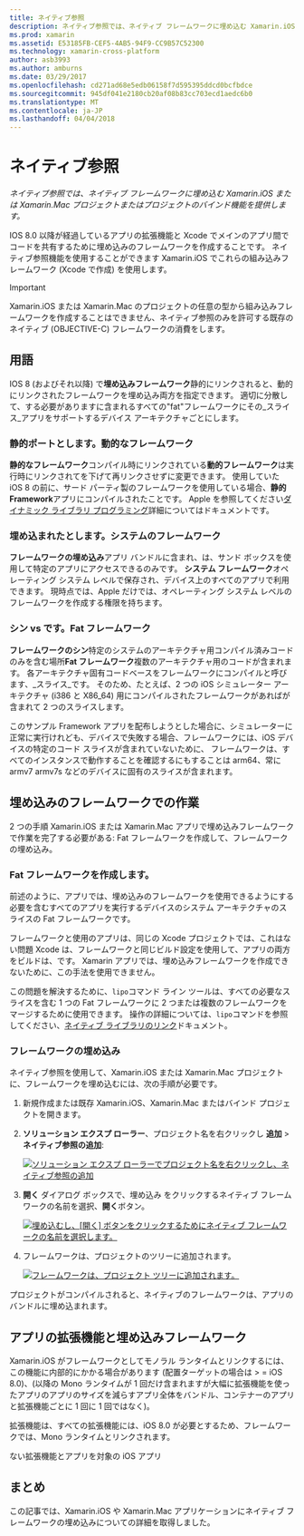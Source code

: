 ```yaml
---
title: ネイティブ参照
description: ネイティブ参照では、ネイティブ フレームワークに埋め込む Xamarin.iOS または Xamarin.Mac プロジェクトまたはプロジェクトのバインド機能を提供します。
ms.prod: xamarin
ms.assetid: E53185FB-CEF5-4AB5-94F9-CC9B57C52300
ms.technology: xamarin-cross-platform
author: asb3993
ms.author: amburns
ms.date: 03/29/2017
ms.openlocfilehash: cd271ad68e5edb06158f7d595395ddcd0bcfbdce
ms.sourcegitcommit: 945df041e2180cb20af08b83cc703ecd1aedc6b0
ms.translationtype: MT
ms.contentlocale: ja-JP
ms.lasthandoff: 04/04/2018
---
```

# <a name="native-references"></a>ネイティブ参照

_ネイティブ参照では、ネイティブ フレームワークに埋め込む Xamarin.iOS または Xamarin.Mac プロジェクトまたはプロジェクトのバインド機能を提供します。_


IOS 8.0 以降が経過しているアプリの拡張機能と Xcode でメインのアプリ間でコードを共有するために埋め込みのフレームワークを作成することです。 ネイティブ参照機能を使用することができます Xamarin.iOS でこれらの組み込みフレームワーク (Xcode で作成) を使用します。
 
> [!IMPORTANT]
> Xamarin.iOS または Xamarin.Mac のプロジェクトの任意の型から組み込みフレームワークを作成することはできません、ネイティブ参照のみを許可する既存のネイティブ (OBJECTIVE-C) フレームワークの消費をします。




<a name="Terminology" />

## <a name="terminology"></a>用語

IOS 8 (およびそれ以降) で**埋め込みフレームワーク**静的にリンクされると、動的にリンクされたフレームワークを埋め込み両方を指定できます。 適切に分散して、する必要がありますに含まれるすべての"fat"フレームワークにその_スライス_アプリをサポートするデバイス アーキテクチャごとにします。

<a name="Static-vs-Dynamic-Frameworks" />

### <a name="static-vs-dynamic-frameworks"></a>静的ポートとします。動的なフレームワーク

**静的なフレームワーク**コンパイル時にリンクされている**動的フレームワーク**は実行時にリンクされてを下げて再リンクさせずに変更できます。 使用していた iOS 8 の前に、サード パーティ製のフレームワークを使用している場合、**静的 Framework**アプリにコンパイルされたことです。 Apple を参照してください[ダイナミック ライブラリ プログラミング](https://developer.apple.com/library/mac/documentation/DeveloperTools/Conceptual/DynamicLibraries/100-Articles/OverviewOfDynamicLibraries.html#//apple_ref/doc/uid/TP40001873-SW1)詳細についてはドキュメントです。

<a name="Embedded-vs-System-Frameworks" />

### <a name="embedded-vs-system-frameworks"></a>埋め込まれたとします。システムのフレームワーク

**フレームワークの埋め込み**アプリ バンドルに含まれ、は、サンド ボックスを使用して特定のアプリにアクセスできるのみです。 **システム フレームワーク**オペレーティング システム レベルで保存され、デバイス上のすべてのアプリで利用できます。 現時点では、Apple だけでは、オペレーティング システム レベルのフレームワークを作成する権限を持ちます。

<a name="Thin-vs-Fat-Frameworks" />

### <a name="thin-vs-fat-frameworks"></a>シン vs です。Fat フレームワーク

**フレームワークのシン**特定のシステムのアーキテクチャ用コンパイル済みコードのみを含む場所**Fat フレームワーク**複数のアーキテクチャ用のコードが含まれます。 各アーキテクチャ固有コードベースをフレームワークにコンパイルと呼びます、_スライス_です。 そのため、たとえば、2 つの iOS シミュレーター アーキテクチャ (i386 と X86_64) 用にコンパイルされたフレームワークがあればが含まれて 2 つのスライスします。

このサンプル Framework アプリを配布しようとした場合に、シミュレーターに正常に実行けれども、デバイスで失敗する場合、フレームワークには、iOS デバイスの特定のコード スライスが含まれていないために、 フレームワークは、すべてのインスタンスで動作することを確認するにもすることは arm64、常に armv7 armv7s などのデバイスに固有のスライスが含まれます。

<a name="Working-with-Embedded-Frameworks" />

## <a name="working-with-embedded-frameworks"></a>埋め込みのフレームワークでの作業

2 つの手順 Xamarin.iOS または Xamarin.Mac アプリで埋め込みフレームワークで作業を完了する必要がある: Fat フレームワークを作成して、フレームワークの埋め込み。

<a name="Overview" />

### <a name="creating-a-fat-framework"></a>Fat フレームワークを作成します。

前述のように、アプリでは、埋め込みのフレームワークを使用できるようにする必要を含むすべてのアプリを実行するデバイスのシステム アーキテクチャのスライスの Fat フレームワークです。

フレームワークと使用のアプリは、同じの Xcode プロジェクトでは、これはない問題 Xcode は、フレームワークと同じビルド設定を使用して、アプリの両方をビルドは、です。 Xamarin アプリでは、埋め込みフレームワークを作成できないために、この手法を使用できません。

この問題を解決するために、`lipo`コマンド ライン ツールは、すべての必要なスライスを含む 1 つの Fat フレームワークに 2 つまたは複数のフレームワークをマージするために使用できます。 操作の詳細については、`lipo`コマンドを参照してください、[ネイティブ ライブラリのリンク](~/ios/platform/native-interop.md)ドキュメント。

<a name="Embedding-a-Framework" />

### <a name="embedding-a-framework"></a>フレームワークの埋め込み

ネイティブ参照を使用して、Xamarin.iOS または Xamarin.Mac プロジェクトに、フレームワークを埋め込むには、次の手順が必要です。

1. 新規作成または既存 Xamarin.iOS、Xamarin.Mac またはバインド プロジェクトを開きます。
2. **ソリューション エクスプ ローラー**、プロジェクト名を右クリックし **追加** > **ネイティブ参照の追加**: 

    [![](native-references-images/ref01.png "ソリューション エクスプ ローラーでプロジェクト名を右クリックし、ネイティブ参照の追加")](native-references-images/ref01.png#lightbox)
3. **開く** ダイアログ ボックスで、埋め込み をクリックするネイティブ フレームワークの名前を選択、**開く**ボタン。 

    [![](native-references-images/ref02.png "埋め込むし、[開く] ボタンをクリックするためにネイティブ フレームワークの名前を選択します。")](native-references-images/ref02.png#lightbox)
4. フレームワークは、プロジェクトのツリーに追加されます。 

    [![](native-references-images/ref03.png "フレームワークは、プロジェクト ツリーに追加されます。")](native-references-images/ref03.png#lightbox)

プロジェクトがコンパイルされると、ネイティブのフレームワークは、アプリのバンドルに埋め込まれます。

<a name="App-Extensions-and-Embedded-Frameworks" />

## <a name="app-extensions-and-embedded-frameworks"></a>アプリの拡張機能と埋め込みフレームワーク

Xamarin.iOS がフレームワークとしてモノラル ランタイムとリンクするには、この機能に内部的にかかる場合があります (配置ターゲットの場合は > = iOS 8.0)、(以降の Mono ランタイムが 1 回だけ含まれますが大幅に拡張機能を使ったアプリのアプリのサイズを減らすアプリ全体をバンドル、コンテナーのアプリと拡張機能ごとに 1 回に 1 回ではなく)。

拡張機能は、すべての拡張機能には、iOS 8.0 が必要とするため、フレームワークでは、Mono ランタイムとリンクされます。

ない拡張機能とアプリを対象の iOS アプリ 

<a name="Summary" />

## <a name="summary"></a>まとめ

この記事では、Xamarin.iOS や Xamarin.Mac アプリケーションにネイティブ フレームワークの埋め込みについての詳細を取得しました。

